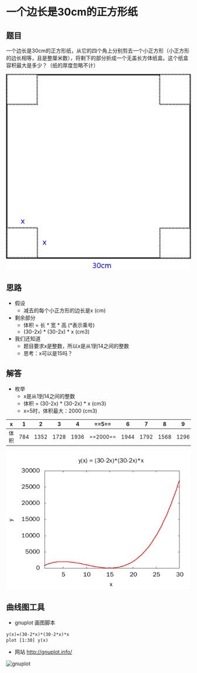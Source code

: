 # 一个边长是30cm的正方形纸 #

## 题目 ##

一个边长是30cm的正方形纸，从它的四个角上分别剪去一个小正方形（小正方形的边长相等，且是整厘米数），将剩下的部分折成一个无盖长方体纸盒。这个纸盒容积最大是多少？（纸的厚度忽略不计）

![question](https://raw.githubusercontent.com/xiaohaili/scripts/master/math-edge-30cm/q.png)

## 思路 ##

* 假设
    - 减去的每个小正方形的边长是x (cm)
* 剩余部分
    - 体积 = 长 * 宽 * 高  (*表示乘号)
    - (30-2x) * (30-2x) * x (cm3)
* 我们还知道
    - 题目要求x是整数，所以x是从1到14之间的整数
    - 思考：x可以是15吗？

## 解答 ##

* 枚举
    - x是从1到14之间的整数
    - 体积 = (30-2x) * (30-2x) * x (cm3)
    - x=5时，体积最大：2000 (cm3)

| x | 1 | 2 | 3 | 4 | ==5== | 6 | 7 | 8 | 9 | 10 | 11 | 12 | 13 | 14 |
|---|---|---|---|---|---|---|---|---|---|---|---|---|---|---|
| 体积 | 784 | 1352 | 1728 | 1936 | ==2000== | 1944 | 1792 | 1568 | 1296 | 1000 | 704 | 432 | 208 | 56 |

![curve](https://raw.githubusercontent.com/xiaohaili/scripts/master/math-edge-30cm/curve%5E1_30.png)


## 曲线图工具  ##

* gnuplot 画图脚本
```
y(x)=(30-2*x)*(30-2*x)*x
plot [1:30] y(x)
```
* 网站 http://gnuplot.info/

![gnuplot](https://alogus.com/publishing/gnuplot5/gnuplot5cover.png)
